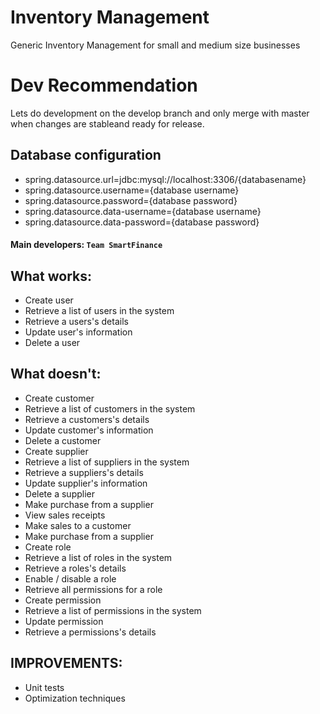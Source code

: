 # Inventory Management
Generic Inventory Management for small and medium size businesses

# Dev Recommendation

Lets do development on the develop branch and only merge with master when changes are stableand ready for release.


## Database configuration
* spring.datasource.url=jdbc:mysql://localhost:3306/{databasename}
* spring.datasource.username={database username}
* spring.datasource.password={database password}
* spring.datasource.data-username={database username}
* spring.datasource.data-password={database password}


#### Main developers: **`Team SmartFinance`**

## What works:

* Create user
* Retrieve a list of users in the system
* Retrieve a users's details
* Update user's information
* Delete a user

## What doesn't:

* Create customer
* Retrieve a list of customers in the system
* Retrieve a customers's details
* Update customer's information
* Delete a customer
* Create supplier
* Retrieve a list of suppliers in the system
* Retrieve a suppliers's details
* Update supplier's information
* Delete a supplier
* Make purchase from a supplier
* View sales receipts
* Make sales to a customer
* Make purchase from a supplier
* Create role
* Retrieve a list of roles in the system
* Retrieve a roles's details
* Enable / disable a role
* Retrieve all permissions for a role
* Create permission
* Retrieve a list of permissions in the system
* Update permission
* Retrieve a permissions's details

## IMPROVEMENTS:

* Unit tests
* Optimization techniques
